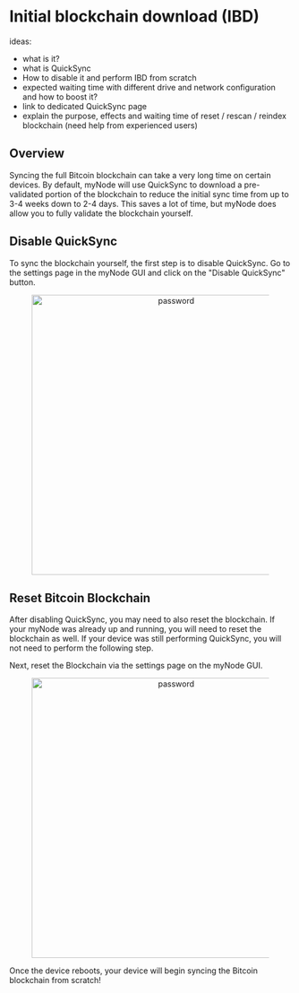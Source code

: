 # Initial blockchain download (IBD)

ideas:
- what is it?
- what is QuickSync
- How to disable it and perform IBD from scratch
- expected waiting time with different drive and network configuration and how to boost it?
- link to dedicated QuickSync page
- explain the purpose, effects and waiting time of reset / rescan / reindex blockchain (need help from experienced users)

## Overview

Syncing the full Bitcoin blockchain can take a very long time on certain devices. By default, myNode will use QuickSync to download a pre-validated portion of the blockchain to reduce the initial sync time from up to 3-4 weeks down to 2-4 days. This saves a lot of time, but myNode does allow you to fully validate the blockchain yourself.

## Disable QuickSync

To sync the blockchain yourself, the first step is to disable QuickSync. Go to the settings page in the myNode GUI and click on the "Disable QuickSync" button.

<center>
  <figure>
    <img src="/images/bitcoin/independent-sync-1.png" alt="password" style="width: 500px">
  </figure>
</center>

## Reset Bitcoin Blockchain

After disabling QuickSync, you may need to also reset the blockchain. If your myNode was already up and running, you will need to reset the blockchain as well. If your device was still performing QuickSync, you will not need to perform the following step.

Next, reset the Blockchain via the settings page on the myNode GUI.

<center>
  <figure>
    <img src="/images/bitcoin/independent-sync-2.png" alt="password" style="width: 500px">
  </figure>
</center>

Once the device reboots, your device will begin syncing the Bitcoin blockchain from scratch!
